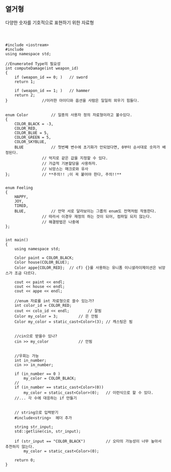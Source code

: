 ## 열거형
다양한 숫자를 기호적으로 표현하기 위한 자료형

<br>

### 

	#include <iostream>
	#include
	using namespace std;
	
	//Enumerated Type의 필요성
	int computeDamage(int weapon_id)
	{
		if (weapon_id == 0; )	// sword
		return 1;

		if (weapon_id == 1; )	// hammer
		return 2;
	}				//이러한 아이디와 옵션을 사람은 일일히 외우기 힘들다.


	enum Color			// 일종의 사용자 정의 자료형이라고 볼수있다.
	{
		COLOR_BLACK = -3,
		COLOR_RED,
		COLOR_BLUE = 5,
		COLOR_GREEN = 5,
		COLOR_SKYBLUE,
		BLUE			// 첫번째 변수에 초기화가 안되었다면, 0부터 순서대로 숫자가 배정된다.
					// 억지로 같은 값을 지정할 수 있다.
					// 가급적 기본할당을 사용하자.
					// 뉘앙스는 매크로와 유사
	};				// **주의!! ;이 꼭 붙어야 한다, 주의!!**


	enum Feeling
	{
		HAPPY,
		JOY,
		TIRED,
		BLUE,			// 만약 서로 달라보이는 그룹의 enum도 전역처럼 작동한다.
					// 따라서 이경우 재정의 하는 것이 되어, 컴파일 되지 않는다.
					// 해결방법은 나중에
	};
	

	int main()
	{
		using namespace std;

		Color paint = COLOR_BLACK;
		Color house(COLOR_BLUE);
		Color appe{COLOR_RED}; 	// cf) {}를 사용하는 유니폼 이니셜라이제이션은 뉘앙스가 조금 다르다.

		cout << paint << endl;
		cout << house << endl;
		cout << appe << endl;

		//enum 자료를 int 자료형으로 쓸수 있는가?
		int color_id = COLOR_RED;
		cout << colo_id << endl;		// 잘됨
		Color my_color = 3;			// 은 안됨
		Color my_color = static_cast<Color>(3); // 캐스팅은 됨
		
		
		//cin으로 받을수 있나?
		cin >> my_color 			// 안됨
		
		
		//우회는 가능
		int in_number;
		cin >> in_number;

		if (in_number == 0 ) 
			my_color = COLOR_BLACK;
		//
		if (in_number == static_cast<Color>(0))
			my_color = static_cast<Color>(0);	// 이런식으로 할 수 있다.
		//... 각 수에 대응하는 if 만들기
		
		
		// string으로 입력받기
		#include<string>  헤더 추가

		string str_input;
		std::getline(cin, str_input);

		if (str_input == "COLOR_BLACK")			// 오타의 가능성이 너무 높아서 추천하지 않는다.
			my_color = static_cast<Color>(0);
			
		return 0;
	}
